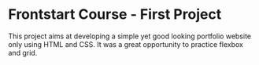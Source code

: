 # Frontstart Course - First Project

This project aims at developing a simple yet good looking portfolio website only using HTML and CSS. It was a great opportunity to practice flexbox and grid.
